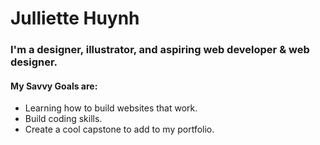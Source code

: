 # Julliette Huynh
### I'm a designer, illustrator, and aspiring web developer & web designer.
#### My Savvy Goals are:
* Learning how to build websites that work.
* Build coding skills.
* Create a cool capstone to add to my portfolio.

